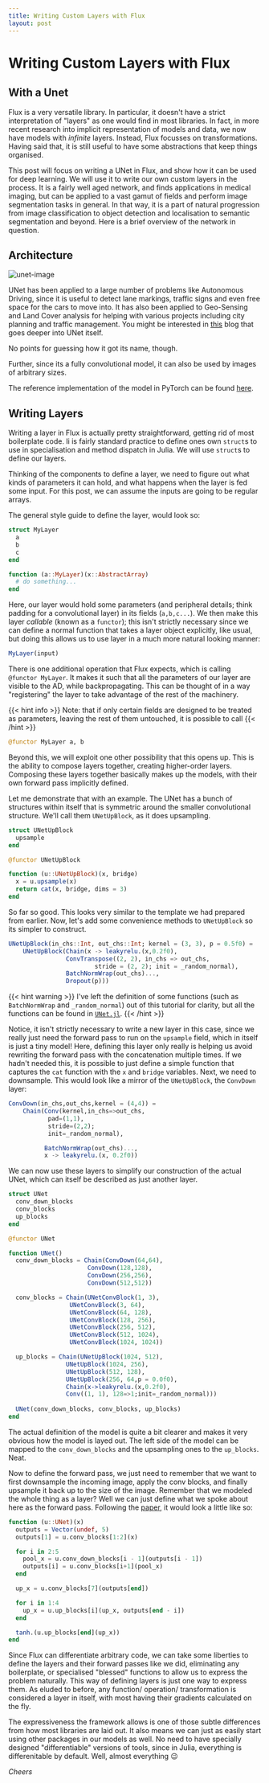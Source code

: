 ```yaml
---
title: Writing Custom Layers with Flux
layout: post
---
```


# Writing Custom Layers with Flux
## With a Unet

Flux is a very versatile library. In particular, it doesn't have a strict interpretation of "layers" as one would find in most libraries. In fact, in more recent research into implicit representation of models and data, we now have models with _infinite_ layers. Instead, Flux focusses on transformations. Having said that, it is still useful to have some abstractions that keep things organised.
 
This post will focus on writing a UNet in Flux, and show how it can be used for deep learning. We will use it to write our own custom layers in the process. It is a fairly well aged network, and finds applications in medical imaging, but can be applied to a vast gamut of fields and perform image segmentation tasks in general. In that way, it is a part of natural progression from image classification to object detection and localisation to semantic segmentation and beyond. Here is a brief overview of the network in question.

## Architecture
![unet-image](https://miro.medium.com/max/3110/1*lvXoKMHoPJMKpKK7keZMEA.png)

<!-- Bit more explanation of the model and its uses (3-4 lines) -->

UNet has been applied to a large number of problems like Autonomous Driving, since it is useful to detect lane markings, traffic signs and even free space for the cars to move into. It has also been applied to Geo-Sensing and Land Cover analysis for helping with various projects including city planning and traffic management. You might be interested in [this](https://towardsdatascience.com/understanding-semantic-segmentation-with-unet-6be4f42d4b47) blog that goes deeper into UNet itself.

No points for guessing how it got its name, though.

Further, since its a fully convolutional model, it can also be used by images of arbitrary sizes.

<!-- Point to some of the existing implementations in TF, PyTorch -->

The reference implementation of the model in PyTorch can be found [here](https://github.com/milesial/Pytorch-UNet).


## Writing Layers
Writing a layer in Flux is actually pretty straightforward, getting rid of most boilerplate code. Ii is fairly standard practice to define ones own `struct`s to use in specialisation and method dispatch in Julia. We will use `struct`s to define our layers.

Thinking of the components to define a layer, we need to figure out what kinds of parameters it can hold, and what happens when the layer is fed some input. For this post, we can assume the inputs are going to be regular arrays. 

The general style guide to define the layer, would look so:

```julia
struct MyLayer
  a
  b
  c
end

function (a::MyLayer)(x::AbstractArray)
  # do something...
end
```

Here, our layer would hold some parameters (and peripheral details; think padding for a convolutional layer) in its fields (`a,b,c...`). We then make this layer *callable* (known as a `functor`); this isn't strictly necessary since we can define a normal function that takes a layer object explicitly, like usual, but doing this allows us to use layer in a much more natural looking manner:

```julia
MyLayer(input)
```

There is one additional operation that Flux expects, which is calling `@functor MyLayer`. It makes it such that all the parameters of our layer are visible to the AD, while backpropagating. This can be thought of in a way "registering" the layer to take advantage of the rest of the machinery.

{{< hint info >}}
Note: that if only certain fields are designed to be treated as parameters, leaving the rest of them untouched, it is possible to call
{{< /hint >}}

```julia
@functor MyLayer a, b
```

Beyond this, we will exploit one other possibility that this opens up. This is the ability to compose layers together, creating higher-order layers. Composing these layers together basically makes up the models, with their own forward pass implicitly defined.

Let me demonstrate that with an example. The UNet has a bunch of structures within itself that is symmetric around the smaller convolutional structure. We'll call them `UNetUpBlock`, as it does upsampling.

```julia
struct UNetUpBlock
  upsample
end

@functor UNetUpBlock

function (u::UNetUpBlock)(x, bridge)
  x = u.upsample(x)
  return cat(x, bridge, dims = 3)
end
```

So far so good. This looks very similar to the template we had prepared from earlier. Now, let's add some convenience methods to `UNetUpBlock` so its simpler to construct.

```julia
UNetUpBlock(in_chs::Int, out_chs::Int; kernel = (3, 3), p = 0.5f0) =
    UNetUpBlock(Chain(x -> leakyrelu.(x,0.2f0),
                ConvTranspose((2, 2), in_chs => out_chs,
                        stride = (2, 2); init = _random_normal),
                BatchNormWrap(out_chs)...,
                Dropout(p)))
```

{{< hint warning >}}
I've left the definition of some functions (such as `BatchNormWrap` and `_random_normal`) out of this tutorial for clarity, but all the functions can be found in [`UNet.jl`](https://github.com/DhairyaLGandhi/UNet.jl).
{{< /hint >}}

Notice, it isn't strictly necessary to write a new layer in this case, since we really just need the forward pass to run on the `upsample` field, which in itself is just a tiny model! Here, defining this layer only really is helping us avoid rewriting the forward pass with the concatenation multiple times. If we hadn't needed this, it is possible to just define a simple function that captures the `cat` function with the `x` and `bridge` variables. Next, we need to downsample. This would look like a mirror of the `UNetUpBlock`, the `ConvDown` layer:

```julia
ConvDown(in_chs,out_chs,kernel = (4,4)) =
	Chain(Conv(kernel,in_chs=>out_chs,
		   pad=(1,1),
		   stride=(2,2);
		   init=_random_normal),

	      BatchNormWrap(out_chs)...,
	      x -> leakyrelu.(x, 0.2f0))
```

We can now use these layers to simplify our construction of the actual UNet, which can itself be described as just another layer.

```julia
struct UNet
  conv_down_blocks
  conv_blocks
  up_blocks
end

@functor UNet

function UNet()
  conv_down_blocks = Chain(ConvDown(64,64),
                      ConvDown(128,128),
                      ConvDown(256,256),
                      ConvDown(512,512))

  conv_blocks = Chain(UNetConvBlock(1, 3),
                 UNetConvBlock(3, 64),
                 UNetConvBlock(64, 128),
                 UNetConvBlock(128, 256),
                 UNetConvBlock(256, 512),
                 UNetConvBlock(512, 1024),
                 UNetConvBlock(1024, 1024))

  up_blocks = Chain(UNetUpBlock(1024, 512),
                UNetUpBlock(1024, 256),
                UNetUpBlock(512, 128),
                UNetUpBlock(256, 64,p = 0.0f0),
                Chain(x->leakyrelu.(x,0.2f0),
                Conv((1, 1), 128=>1;init=_random_normal)))
  
  UNet(conv_down_blocks, conv_blocks, up_blocks)
end

```

The actual definition of the model is quite a bit clearer and makes it very obvious how the model is layed out. The left side of the model can be mapped to the `conv_down_blocks` and the upsampling ones to the `up_blocks`. Neat.

Now to define the forward pass, we just need to remember that we want to first downsample the incoming image, apply the conv blocks, and finally upsample it back up to the size of the image. Remember that we modeled the whole thing as a layer? Well we can just define what we spoke about here as the forward pass. Following the [paper](https://arxiv.org/pdf/1505.04597.pdf), it would look a little like so:

```julia
function (u::UNet)(x)
  outputs = Vector(undef, 5)
  outputs[1] = u.conv_blocks[1:2](x)

  for i in 2:5
    pool_x = u.conv_down_blocks[i - 1](outputs[i - 1])
    outputs[i] = u.conv_blocks[i+1](pool_x)
  end

  up_x = u.conv_blocks[7](outputs[end])

  for i in 1:4
    up_x = u.up_blocks[i](up_x, outputs[end - i])
  end

  tanh.(u.up_blocks[end](up_x))
end
```

Since Flux can differentiate arbitrary code, we can take some liberties to define the layers and their forward passes like we did, eliminating any boilerplate, or specialised "blessed" functions to allow us to express the problem naturally. This way of defining layers is just one way to express them. As eluded to before, any function/ operation/ transformation is considered a layer in itself, with most having their gradients calculated on the fly.

The expressiveness the framework allows is one of those subtle differences from how most libraries are laid out. It also means we can just as easily start using other packages in our models as well. No need to have specially designed "differentiable" versions of tools, since in Julia, everything is differenitable by default. Well, almost everything :wink:


_Cheers_
